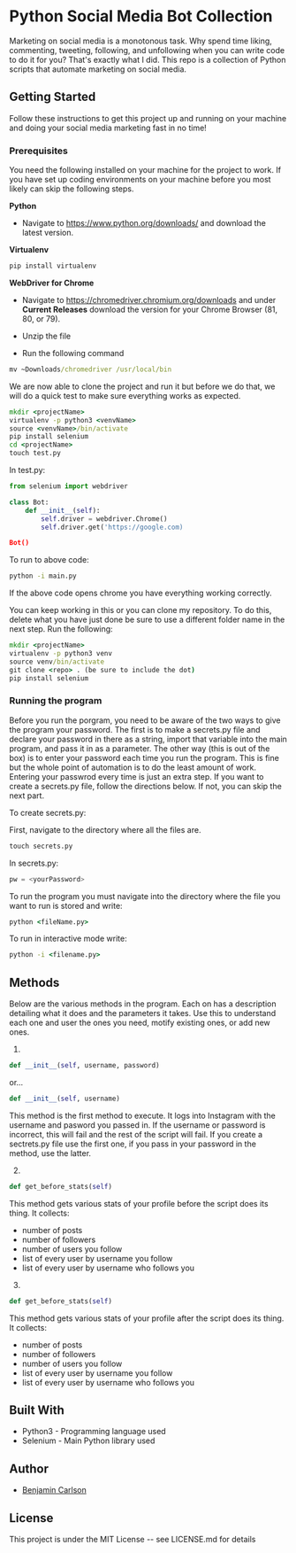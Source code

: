 # Python Social Media Bot Collection

Marketing on social media is a monotonous task. Why spend time liking, commenting, tweeting, following, and unfollowing when you can write code to do it for you? That's exactly what I did. This repo is a collection of Python scripts that automate marketing on social media.

## Getting Started

Follow these instructions to get this project up and running on your machine and doing your social media marketing fast in no time!

### Prerequisites

You need the following installed on your machine for the project to work. If you have set up coding environments on your machine before you most likely can skip the following steps.

**Python**

- Navigate to https://www.python.org/downloads/ and download the latest version.

**Virtualenv**

```cmd
pip install virtualenv
```

**WebDriver for Chrome**

- Navigate to https://chromedriver.chromium.org/downloads and under **Current Releases** download the version for your Chrome Browser (81, 80, or 79).

- Unzip the file
- Run the following command

```cmd
mv ~Downloads/chromedriver /usr/local/bin
```

We are now able to clone the project and run it but before we do that, we will do a quick test to make sure everything works as expected. 

```cmd
mkdir <projectName>
virtualenv -p python3 <venvName>
source <venvName>/bin/activate
pip install selenium
cd <projectName>
touch test.py
```

In test.py:

```python
from selenium import webdriver

class Bot:
    def __init__(self):
        self.driver = webdriver.Chrome()
        self.driver.get('https://google.com)

Bot()
```

To run to above code:

```cmd
python -i main.py
```

If the above code opens chrome you have everything working correctly.

You can keep working in this or you can clone my repository. To do this, delete what you have just done be sure to use a different folder name in the next step. Run the following:

```cmd
mkdir <projectName>
virtualenv -p python3 venv
source venv/bin/activate
git clone <repo> . (be sure to include the dot)
pip install selenium
```

### Running the program

Before you run the porgram, you need to be aware of the two ways to give the program your password. The first is to make a secrets.py file and declare your password in there as a string, import that variable into the main program, and pass it in as a parameter. The other way (this is out of the box) is to enter your password each time you run the program. This is fine but the whole point of automation is to do the least amount of work. Entering your passwrod every time is just an extra step. If you want to create a secrets.py file, follow the directions below. If not, you can skip the next part. 

To create secrets.py:

First, navigate to the directory where all the files are.

```cmd
touch secrets.py
```

In secrets.py:

```python
pw = <yourPassword>
```

To run the program you must navigate into the directory where the file you want to run is stored and write:

```cmd
python <fileName.py>
```

To run in interactive mode write:

```cmd
python -i <filename.py>
```

## Methods

Below are the various methods in the program. Each on has a description detailing what it does and the parameters it takes. Use this to understand each one and user the ones you need, motify existing ones, or add new ones.

1. 
```python
def __init__(self, username, password)
```

or...

```python
def __init__(self, username)
```

This method is the first method to execute. It logs into Instagram with the username and pasword you passed in. If the username or password is incorrect, this will fail and the rest of the script will fail. If you create a sectrets.py file use the first one, if you pass in your password in the method, use the latter.

2. 
```python
def get_before_stats(self)
```

This method gets various stats of your profile before the script does its thing. It collects:

- number of posts
- number of followers
- number of users you follow
- list of every user by username you follow
- list of every user by username who follows you

3. 
```python
def get_before_stats(self)
```

This method gets various stats of your profile after the script does its thing. It collects:

- number of posts
- number of followers
- number of users you follow
- list of every user by username you follow
- list of every user by username who follows you

## Built With

- Python3 - Programming language used
- Selenium - Main Python library used

## Author

- [Benjamin Carlson](https://benjamincarlson.net)

## License

This project is under the MIT License -- see LICENSE.md for details